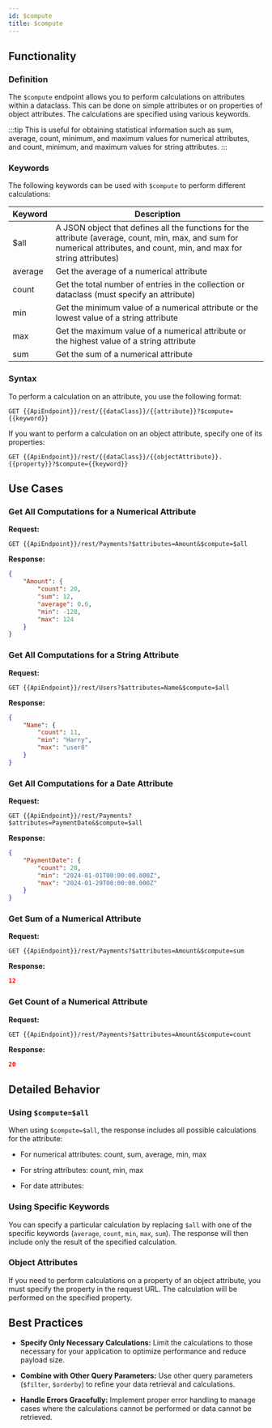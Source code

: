 ```yaml
---
id: $compute
title: $compute 
---
```



## Functionality

### Definition

The `$compute` endpoint allows you to perform calculations on attributes within a dataclass. This can be done on simple attributes or on properties of object attributes. The calculations are specified using various keywords.

:::tip
This is useful for obtaining statistical information such as sum, average, count, minimum, and maximum values for numerical attributes, and count, minimum, and maximum values for string attributes.
:::

### Keywords

The following keywords can be used with `$compute` to perform different calculations:

| Keyword | Description |
|---------|-------------|
| $all    | A JSON object that defines all the functions for the attribute (average, count, min, max, and sum for numerical attributes, and count, min, and max for string attributes) |
| average | Get the average of a numerical attribute |
| count   | Get the total number of entries in the collection or dataclass (must specify an attribute) |
| min     | Get the minimum value of a numerical attribute or the lowest value of a string attribute |
| max     | Get the maximum value of a numerical attribute or the highest value of a string attribute |
| sum     | Get the sum of a numerical attribute |

### Syntax

To perform a calculation on an attribute, you use the following format:

```
GET {{ApiEndpoint}}/rest/{{dataClass}}/{{attribute}}?$compute={{keyword}}
```

If you want to perform a calculation on an object attribute, specify one of its properties:

```
GET {{ApiEndpoint}}/rest/{{dataClass}}/{{objectAttribute}}.{{property}}?$compute={{keyword}}
```



## Use Cases

### Get All Computations for a Numerical Attribute

**Request:**

```
GET {{ApiEndpoint}}/rest/Payments?$attributes=Amount&$compute=$all
```

**Response:**

```json
{
    "Amount": {
        "count": 20,
        "sum": 12,
        "average": 0.6,
        "min": -128,
        "max": 124
    }
}
```

### Get All Computations for a String Attribute

**Request:**

```
GET {{ApiEndpoint}}/rest/Users?$attributes=Name&$compute=$all
```

**Response:**

```json
{
    "Name": {
        "count": 11,
        "min": "Harry",
        "max": "user8"
    }
}
```

### Get All Computations for a Date Attribute

**Request:**

```
GET {{ApiEndpoint}}/rest/Payments?$attributes=PaymentDate&$compute=$all
```

**Response:**

```json
{
    "PaymentDate": {
        "count": 20,
        "min": "2024-01-01T00:00:00.000Z",
        "max": "2024-01-29T00:00:00.000Z"
    }
}
```


### Get Sum of a Numerical Attribute

**Request:**

```
GET {{ApiEndpoint}}/rest/Payments?$attributes=Amount&$compute=sum
```

**Response:**

```json
12
```



### Get Count of a Numerical Attribute

**Request:**

```
GET {{ApiEndpoint}}/rest/Payments?$attributes=Amount&$compute=count
```

**Response:**

```json
20
```




## Detailed Behavior

### Using `$compute=$all`

When using `$compute=$all`, the response includes all possible calculations for the attribute:

- For numerical attributes: count, sum, average, min, max

- For string attributes: count, min, max

- For date attributes: 


### Using Specific Keywords

You can specify a particular calculation by replacing `$all` with one of the specific keywords (`average`, `count`, `min`, `max`, `sum`). The response will then include only the result of the specified calculation.

### Object Attributes

If you need to perform calculations on a property of an object attribute, you must specify the property in the request URL. The calculation will be performed on the specified property.



## Best Practices

- **Specify Only Necessary Calculations:** Limit the calculations to those necessary for your application to optimize performance and reduce payload size.

- **Combine with Other Query Parameters:** Use other query parameters (`$filter`, `$orderby`) to refine your data retrieval and calculations.

- **Handle Errors Gracefully:** Implement proper error handling to manage cases where the calculations cannot be performed or data cannot be retrieved.

